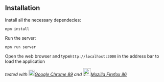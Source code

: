 
## Installation

Install all the necessary dependecies:
```
npm install
``` 
Run the server:
```
npm run server
```
Open the web browser and type`http://localhost:3000` in the address bar to load the application 
 
*tested with <img src="screenshots/chrome.png" width="20px" title="Google Chrome">[Google Chrome 89](https://www.google.com/chrome/) and <img src="screenshots/firefox.png" width="25px" title="Firefox Developer edition">[Mozilla Firefox 86](https://www.mozilla.org/en-US/firefox/new/)*  

